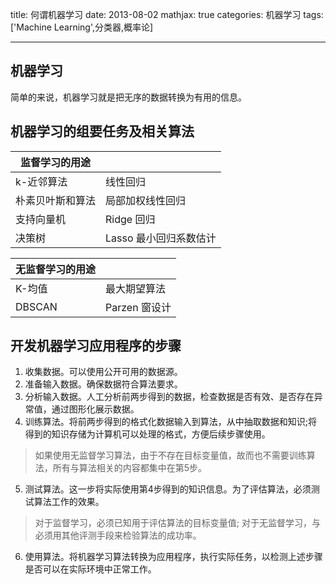title: 何谓机器学习
date: 2013-08-02
mathjax: true
categories: 机器学习
tags: ['Machine Learning',分类器,概率论]

---


## 机器学习

简单的来说，机器学习就是把无序的数据转换为有用的信息。

## 机器学习的组要任务及相关算法

| 监督学习的用途  | |
|----------------| ------------- |
| k-近邻算法      | 线性回归       |
| 朴素贝叶斯和算法 | 局部加权线性回归 |
| 支持向量机      | Ridge 回归
| 决策树         | Lasso 最小回归系数估计 |

| 无监督学习的用途 | |
|------------   | ------------- |
| K-均值        | 最大期望算法 | 
| DBSCAN       | Parzen 窗设计 |

<!-- more -->

## 开发机器学习应用程序的步骤

1. 收集数据。可以使用公开可用的数据源。
2. 准备输入数据。确保数据符合算法要求。
3. 分析输入数据。人工分析前两步得到的数据，检查数据是否有效、是否存在异常值，通过图形化展示数据。
4. 训练算法。将前两步得到的格式化数据输入到算法，从中抽取数据和知识;将得到的知识存储为计算机可以处理的格式，方便后续步骤使用。
  > 如果使用无监督学习算法，由于不存在目标变量值，故而也不需要训练算法，所有与算法相关的内容都集中在第5步。
5. 测试算法。这一步将实际使用第4步得到的知识信息。为了评估算法，必须测试算法工作的效果。
  > 对于监督学习，必须已知用于评估算法的目标变量值;
  > 对于无监督学习，与必须用其他评测手段来检验算法的成功率。
6. 使用算法。将机器学习算法转换为应用程序，执行实际任务，以检测上述步骤是否可以在实际环境中正常工作。
